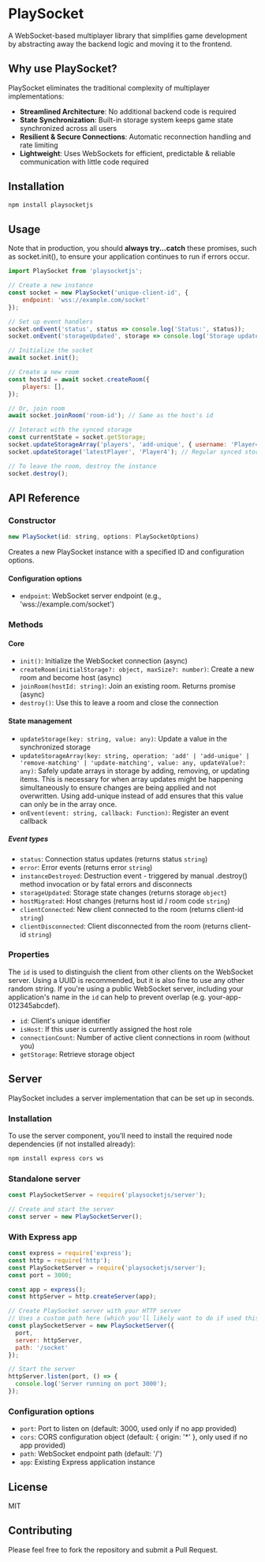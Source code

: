 # PlaySocket

A WebSocket-based multiplayer library that simplifies game development by abstracting away the backend logic and moving it to the frontend.

## Why use PlaySocket?

PlaySocket eliminates the traditional complexity of multiplayer implementations:

- **Streamlined Architecture**: No additional backend code is required
- **State Synchronization**: Built-in storage system keeps game state synchronized across all users
- **Resilient & Secure Connections**: Automatic reconnection handling and rate limiting
- **Lightweight**: Uses WebSockets for efficient, predictable & reliable communication with little code required

## Installation

```bash
npm install playsocketjs
```

## Usage

Note that in production, you should **always try...catch** these promises, such as socket.init(), to ensure your application continues to run if errors occur.

```javascript
import PlaySocket from 'playsocketjs';

// Create a new instance
const socket = new PlaySocket('unique-client-id', {
    endpoint: 'wss://example.com/socket'
});

// Set up event handlers
socket.onEvent('status', status => console.log('Status:', status));
socket.onEvent('storageUpdated', storage => console.log('Storage update received:', storage));

// Initialize the socket
await socket.init();

// Create a new room
const hostId = await socket.createRoom({
    players: [],
});

// Or, join room
await socket.joinRoom('room-id'); // Same as the host's id

// Interact with the synced storage
const currentState = socket.getStorage;
socket.updateStorageArray('players', 'add-unique', { username: 'Player4', level: 2 }); // Special method to enable simultaneous storage updates for arrays
socket.updateStorage('latestPlayer', 'Player4'); // Regular synced storage update

// To leave the room, destroy the instance
socket.destroy();
```

## API Reference

### Constructor

```javascript
new PlaySocket(id: string, options: PlaySocketOptions)
```

Creates a new PlaySocket instance with a specified ID and configuration options.

#### Configuration options
- `endpoint`: WebSocket server endpoint (e.g., 'wss://example.com/socket')

### Methods

#### Core

- `init()`: Initialize the WebSocket connection (async)
- `createRoom(initialStorage?: object, maxSize?: number)`: Create a new room and become host (async)
- `joinRoom(hostId: string)`: Join an existing room. Returns promise (async)
- `destroy()`: Use this to leave a room and close the connection

#### State management

- `updateStorage(key: string, value: any)`: Update a value in the synchronized storage
- `updateStorageArray(key: string, operation: 'add' | 'add-unique' | 'remove-matching' | 'update-matching', value: any, updateValue?: any)`: Safely update arrays in storage by adding, removing, or updating items. This is necessary for when array updates might be happening simultaneously to ensure changes are being applied and not overwritten. Using add-unique instead of add ensures that this value can only be in the array once.
- `onEvent(event: string, callback: Function)`: Register an event callback

##### Event types

- `status`: Connection status updates (returns status `string`)
- `error`: Error events (returns error `string`)
- `instanceDestroyed`: Destruction event - triggered by manual .destroy() method invocation or by fatal errors and disconnects
- `storageUpdated`: Storage state changes (returns storage `object`)
- `hostMigrated`: Host changes (returns host id / room code `string`)
- `clientConnected`: New client connected to the room (returns client-id `string`)
- `clientDisconnected`: Client disconnected from the room (returns client-id `string`)

### Properties

The `id` is used to distinguish the client from other clients on the WebSocket server. 
Using a UUID is recommended, but it is also fine to use any other random string. If you're using a public WebSocket server, including your application's name in the `id` can help to prevent overlap (e.g. your-app-012345abcdef). 

- `id`: Client's unique identifier
- `isHost`: If this user is currently assigned the host role
- `connectionCount`: Number of active client connections in room (without you)
- `getStorage`: Retrieve storage object

## Server

PlaySocket includes a server implementation that can be set up in seconds.

### Installation

To use the server component, you'll need to install the required node dependencies (if not installed already):

```bash
npm install express cors ws
```

### Standalone server

```javascript
const PlaySocketServer = require('playsocketjs/server');

// Create and start the server
const server = new PlaySocketServer();
```

### With Express app

```javascript
const express = require('express');
const http = require('http');
const PlaySocketServer = require('playsocketjs/server');
const port = 3000;

const app = express();
const httpServer = http.createServer(app);

// Create PlaySocket server with your HTTP server
// Uses a custom path here (which you'll likely want to do if used this way)
const playSocketServer = new PlaySocketServer({ 
  port,
  server: httpServer,
  path: '/socket'
});

// Start the server
httpServer.listen(port, () => {
  console.log('Server running on port 3000');
});
```

### Configuration options

- `port`: Port to listen on (default: 3000, used only if no app provided)
- `cors`: CORS configuration object (default: { origin: '*' }, only used if no app provided)
- `path`: WebSocket endpoint path (default: '/')
- `app`: Existing Express application instance

## License

MIT

## Contributing

Please feel free to fork the repository and submit a Pull Request.